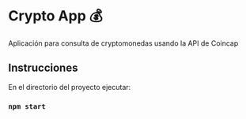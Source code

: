 # Crypto App 💰

Aplicación para consulta de cryptomonedas usando la API de Coincap

## Instrucciones

En el directorio del proyecto ejecutar:

### `npm start`
